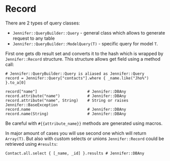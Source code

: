 # Record

There are 2 types of query classes:
- `Jennifer::QueryBuilder::Query` - general class which allows to generate request to any table
- `Jennifer::QueryBuilder::ModelQuery(T)` - specific query for model `T`.

First one gets db result set and converts it to the hash which is wrapped by `Jennifer::Record` structure. This structure allows get field using a method call:

```crystal
# Jennifer::QueryBuilder::Query is aliased as Jennifer::Query
record = Jennifer::Query["contacts"].where { _name.like("Jho%") }.to_a[0]

record["name"] 						# Jennifer::DBAny
record.attribute("name") 		 	# Jennifer::DBAny
record.attribute("name", String) 	# String or raises Jennifer::BaseException
record.name 					 	# Jennifer::DBAny
record.name(String) 				# Jennifer::DBAny
```

Be careful with `#{{attribute_name}}` methods are generated using macros.

In major amount of cases you will use second one which will return `Array(T)`. But also with custom selects or unions `Jennifer::Record` could be retrieved using `#results`:

```crystal
Contact.all.select { [_name, _id] }.results # Jennifer::DBAny
```